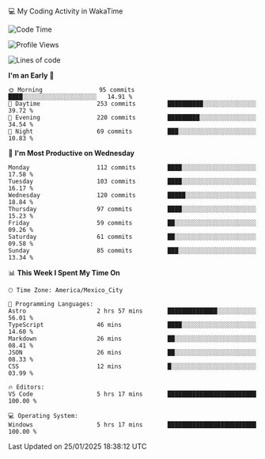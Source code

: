💻 My Coding Activity in WakaTime
<!--START_SECTION:waka-->
![Code Time](http://img.shields.io/badge/Code%20Time-188%20hrs%2057%20mins-blue)

![Profile Views](http://img.shields.io/badge/Profile%20Views-0-blue)

![Lines of code](https://img.shields.io/badge/From%20Hello%20World%20I%27ve%20Written-1.8%20million%20lines%20of%20code-blue)

**I'm an Early 🐤** 

```text
🌞 Morning                95 commits          ████░░░░░░░░░░░░░░░░░░░░░   14.91 % 
🌆 Daytime                253 commits         ██████████░░░░░░░░░░░░░░░   39.72 % 
🌃 Evening                220 commits         █████████░░░░░░░░░░░░░░░░   34.54 % 
🌙 Night                  69 commits          ███░░░░░░░░░░░░░░░░░░░░░░   10.83 % 
```
📅 **I'm Most Productive on Wednesday** 

```text
Monday                   112 commits         ████░░░░░░░░░░░░░░░░░░░░░   17.58 % 
Tuesday                  103 commits         ████░░░░░░░░░░░░░░░░░░░░░   16.17 % 
Wednesday                120 commits         █████░░░░░░░░░░░░░░░░░░░░   18.84 % 
Thursday                 97 commits          ████░░░░░░░░░░░░░░░░░░░░░   15.23 % 
Friday                   59 commits          ██░░░░░░░░░░░░░░░░░░░░░░░   09.26 % 
Saturday                 61 commits          ██░░░░░░░░░░░░░░░░░░░░░░░   09.58 % 
Sunday                   85 commits          ███░░░░░░░░░░░░░░░░░░░░░░   13.34 % 
```


📊 **This Week I Spent My Time On** 

```text
🕑︎ Time Zone: America/Mexico_City

💬 Programming Languages: 
Astro                    2 hrs 57 mins       ██████████████░░░░░░░░░░░   56.01 % 
TypeScript               46 mins             ████░░░░░░░░░░░░░░░░░░░░░   14.60 % 
Markdown                 26 mins             ██░░░░░░░░░░░░░░░░░░░░░░░   08.41 % 
JSON                     26 mins             ██░░░░░░░░░░░░░░░░░░░░░░░   08.33 % 
CSS                      12 mins             █░░░░░░░░░░░░░░░░░░░░░░░░   03.99 % 

🔥 Editors: 
VS Code                  5 hrs 17 mins       █████████████████████████   100.00 % 

💻 Operating System: 
Windows                  5 hrs 17 mins       █████████████████████████   100.00 % 
```


 Last Updated on 25/01/2025 18:38:12 UTC
<!--END_SECTION:waka-->
